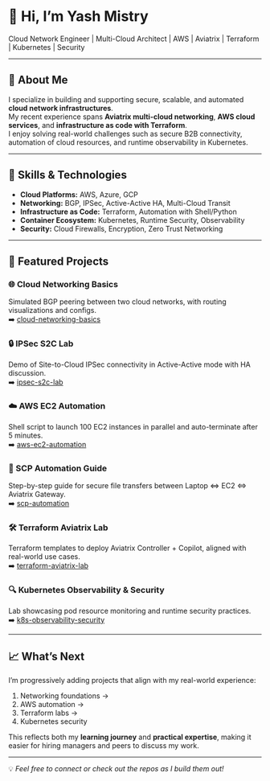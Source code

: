 # 👋 Hi, I’m Yash Mistry  

Cloud Network Engineer | Multi-Cloud Architect | AWS | Aviatrix | Terraform | Kubernetes | Security  

---

## 🚀 About Me  
I specialize in building and supporting secure, scalable, and automated **cloud network infrastructures**.  
My recent experience spans **Aviatrix multi-cloud networking**, **AWS cloud services**, and **infrastructure as code with Terraform**.  
I enjoy solving real-world challenges such as secure B2B connectivity, automation of cloud resources, and runtime observability in Kubernetes.  

---

## 🔧 Skills & Technologies  
- **Cloud Platforms:** AWS, Azure, GCP  
- **Networking:** BGP, IPSec, Active-Active HA, Multi-Cloud Transit  
- **Infrastructure as Code:** Terraform, Automation with Shell/Python  
- **Container Ecosystem:** Kubernetes, Runtime Security, Observability  
- **Security:** Cloud Firewalls, Encryption, Zero Trust Networking  

---

## 📂 Featured Projects  

### 🌐 Cloud Networking Basics  
Simulated BGP peering between two cloud networks, with routing visualizations and configs.  
➡️ [cloud-networking-basics](https://github.com/mryashmistry/cloud-networking-basics)  

### 🔒 IPSec S2C Lab  
Demo of Site-to-Cloud IPSec connectivity in Active-Active mode with HA discussion.  
➡️ [ipsec-s2c-lab](https://github.com/mryashmistry/ipsec-s2c-lab)  

### ☁️ AWS EC2 Automation  
Shell script to launch 100 EC2 instances in parallel and auto-terminate after 5 minutes.  
➡️ [aws-ec2-automation](https://github.com/mryashmistry/aws-ec2-automation)  

### 📡 SCP Automation Guide  
Step-by-step guide for secure file transfers between Laptop ⇔ EC2 ⇔ Aviatrix Gateway.  
➡️ [scp-automation](https://github.com/mryashmistry/scp-automation)  

### 🛠️ Terraform Aviatrix Lab  
Terraform templates to deploy Aviatrix Controller + Copilot, aligned with real-world use cases.  
➡️ [terraform-aviatrix-lab](https://github.com/mryashmistry/terraform-aviatrix-lab)  

### 🔍 Kubernetes Observability & Security  
Lab showcasing pod resource monitoring and runtime security practices.  
➡️ [k8s-observability-security](https://github.com/mryashmistry/k8s-observability-security)  

---

## 📈 What’s Next  
I’m progressively adding projects that align with my real-world experience:  
1. Networking foundations →  
2. AWS automation →  
3. Terraform labs →  
4. Kubernetes security  

This reflects both my **learning journey** and **practical expertise**, making it easier for hiring managers and peers to discuss my work.  

---

💡 *Feel free to connect or check out the repos as I build them out!*  

